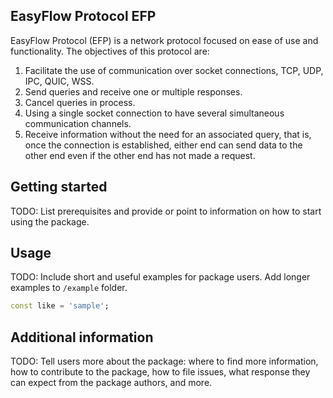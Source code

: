 

## EasyFlow Protocol EFP

EasyFlow Protocol (EFP) is a network protocol focused on ease of use and functionality. The objectives of this protocol are:

1) Facilitate the use of communication over socket connections, TCP, UDP, IPC, QUIC, WSS.
2) Send queries and receive one or multiple responses.
3) Cancel queries in process.
4) Using a single socket connection to have several simultaneous communication channels.
5) Receive information without the need for an associated query, that is, once the connection is established, either end can send data to the other end even if the other end has not made a request.

## Getting started

TODO: List prerequisites and provide or point to information on how to
start using the package.

## Usage

TODO: Include short and useful examples for package users. Add longer examples
to `/example` folder. 

```dart
const like = 'sample';
```

## Additional information

TODO: Tell users more about the package: where to find more information, how to 
contribute to the package, how to file issues, what response they can expect 
from the package authors, and more.
